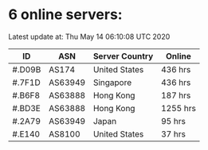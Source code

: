 # 6 online servers:

Latest update at: Thu May 14 06:10:08 UTC 2020

| ID | ASN | Server Country | Online |
| -- | --- | -------------- | ------ |
| #.D09B | AS174 | United States | 436 hrs |
| #.7F1D | AS63949 | Singapore | 436 hrs |
| #.B6F8 | AS63888 | Hong Kong | 187 hrs |
| #.BD3E | AS63888 | Hong Kong | 1255 hrs |
| #.2A79 | AS63949 | Japan | 95 hrs |
| #.E140 | AS8100 | United States | 37 hrs |


